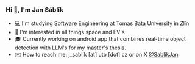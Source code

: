 ### Hi 👋, I'm Jan Sáblík
* 💻 I'm studying Software Engineering at Tomas Bata University in Zlín
* 🚀 I'm interested in all things space and EV's
* 🎓 Currently working on android app that combines real-time object detection with LLM's for my master's thesis.
* ✉️ How to reach me: j_sablik [at] utb [dot] cz or on X [@SablikJan](https://twitter.com/SablikJan)
